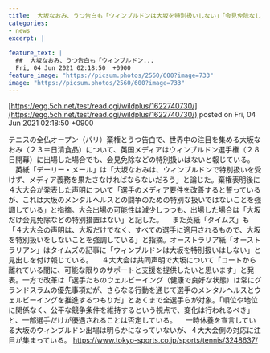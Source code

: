 ```yaml
---
title:  大坂なおみ、うつ告白も「ウィンブルドンは大坂を特別扱いしない」「会見免除なし」英国報道  
categories:
- news
excerpt: |
  
feature_text: |
  ##  大坂なおみ、うつ告白も「ウィンブルドン...
  Fri, 04 Jun 2021 02:18:50  +0900
feature_image: "https://picsum.photos/2560/600?image=733"
image: "https://picsum.photos/2560/600?image=733"
---
```


[https://egg.5ch.net/test/read.cgi/wildplus/1622740730/](https://egg.5ch.net/test/read.cgi/wildplus/1622740730/)
posted on Fri, 04 Jun 2021 02:18:50  +0900

<!--more-->

テニスの全仏オープン（パリ）棄権とうつ告白で、世界中の注目を集める大坂なおみ（２３＝日清食品）について、英国メディアはウィンブルドン選手権（２８日開幕）に出場した場合でも、会見免除などの特別扱いはないと報じている。 　英紙「デーリー・メール」は「大坂なおみは、ウィンブルドンで特別扱いを受けず、メディア義務を果たさなければならないだろう」と論じた。棄権表明後に４大大会が発表した声明について「選手のメディア要件を改善すると誓っているが、これは大坂のメンタルヘルスとの闘争のための特別な扱いではないことを強調している」と指摘。大会出場の可能性は減少しつつも、出場した場合は「大坂だけ会見免除などの特別措置はない」と記した。 　また英紙「タイムズ」も「４大大会の声明は、大坂だけでなく、すべての選手に適用されるもので、大坂を特別扱いをしないことを強調している」と指摘。オーストラリア紙「オーストラリアン」はタイムズの記事に「ウィンブルドンは大坂を特別扱いはしない」と見出しを付け報じている。 　４大大会は共同声明で大坂について「コートから離れている間に、可能な限りのサポートと支援を提供したいと思います」と発表。一方で改革は「選手たちのウェルビーイング（健康で良好な状態）は常にグランドスラムの優先事項だが、さらなる行動を通じて選手のメンタルヘルスとウェルビーイングを推進するつもりだ」とあくまで全選手らが対象。「順位や地位に関係なく、公平な競争条件を維持するという視点で、変化は行われるべき」と、一部選手だけが優遇されることは否定している。 　一時休養を宣言している大坂のウィンブルドン出場は明らかになっていないが、４大大会側の対応に注目が集まっている。 https://www.tokyo-sports.co.jp/sports/tennis/3248637/
